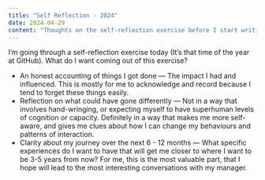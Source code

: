 ```yaml
---
title: "Self Reflection - 2024"
date: 2024-04-29
content: "Thoughts on the self-reflection exercise before I start writing it."
---
```

I’m going through a self-reflection exercise today (It’s that time of the year at GitHub). What do I want coming out of this exercise? 

- An honest accounting of things I got done — The impact I had and influenced. This is mostly for me to acknowledge and record because I tend to forget these things easily.
- Reflection on what could have gone differently — Not in a way that involves hand-wringing, or expecting myself to have superhuman levels of cognition or capacity. Definitely in a way that makes me more self-aware, and gives me clues about how I can change my behaviours and patterns of interaction.
- Clarity about my journey over the next 6 - 12 months — What specific experiences do I want to have that will get me closer to where I want to be 3-5 years from now? For me, this is the most valuable part, that I hope will lead to the most interesting conversations with my manager.